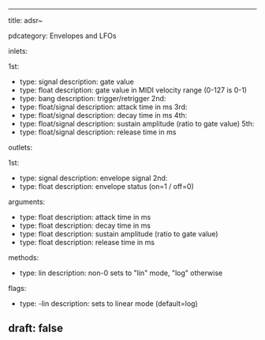 --- 


title: adsr~

pdcategory: Envelopes and LFOs

inlets:

  1st:
  - type: signal
    description: gate value
  - type: float
    description: gate value in MIDI velocity range (0-127 is 0-1)
  - type: bang
    description: trigger/retrigger
  2nd:
  - type: float/signal
    description: attack time in ms
  3rd:
  - type: float/signal
    description: decay time in ms
  4th:
  - type: float/signal
    description: sustain amplitude (ratio to gate value)
  5th:
  - type: float/signal
    description: release time in ms

outlets:

  1st:
  - type: signal
    description: envelope signal
  2nd:
  - type: float
    description: envelope status (on=1 / off=0)

arguments:
  - type: float
    description: attack time in ms
  - type: float
    description: decay time in ms
  - type: float
    description: sustain amplitude (ratio to gate value)
  - type: float
    description: release time in ms

methods:
  - type: lin <float>
    description: non-0 sets to "lin" mode, "log" otherwise

flags:
  - type: -lin
    description: sets to linear mode (default=log)

draft: false
---
